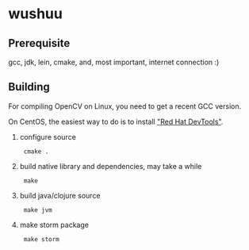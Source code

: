 wushuu
======

Prerequisite
------------
gcc, jdk, lein, cmake, and, most important, internet connection :)

Building
--------
For compiling OpenCV on Linux, you need to get a recent GCC version.

On CentOS, the easiest way to do is to install ["Red Hat DevTools"](http://people.centos.org/tru/devtools-1.1/readme).

1. configure source

        cmake .

2. build native library and dependencies, may take a while

        make

3. build java/clojure source

        make jvm

4. make storm package

        make storm
